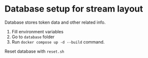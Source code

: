 # Database setup for stream layout

Database stores token data and other related info.

1. Fill environment variables
2. Go to `database` folder
3. Run `docker compose up -d --build` command.

Reset database with `reset.sh`

